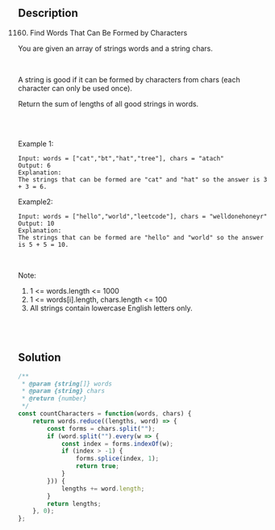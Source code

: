 ## Description
1160. Find Words That Can Be Formed by Characters

You are given an array of strings words and a string chars. <br>

<br>

A string is good if it can be formed by characters from chars (each character can only be used once). <br>

Return the sum of lengths of all good strings in words. <br>

<br>
<br>

Example 1: <br>

~~~
Input: words = ["cat","bt","hat","tree"], chars = "atach"
Output: 6
Explanation: 
The strings that can be formed are "cat" and "hat" so the answer is 3 + 3 = 6.
~~~

Example2: <br>
~~~
Input: words = ["hello","world","leetcode"], chars = "welldonehoneyr"
Output: 10
Explanation: 
The strings that can be formed are "hello" and "world" so the answer is 5 + 5 = 10.
~~~

<br>

Note: <br>

1. 1 <= words.length <= 1000
2. 1 <= words[i].length, chars.length <= 100
3. All strings contain lowercase English letters only.


<br><br>

## Solution

```javascript
/**
 * @param {string[]} words
 * @param {string} chars
 * @return {number}
 */
const countCharacters = function(words, chars) {
    return words.reduce((lengths, word) => {
        const forms = chars.split("");
        if (word.split("").every(w => {
            const index = forms.indexOf(w);
            if (index > -1) {
                forms.splice(index, 1);
                return true;
            }
        })) {
            lengths += word.length;
        }
        return lengths;
    }, 0);
};
```